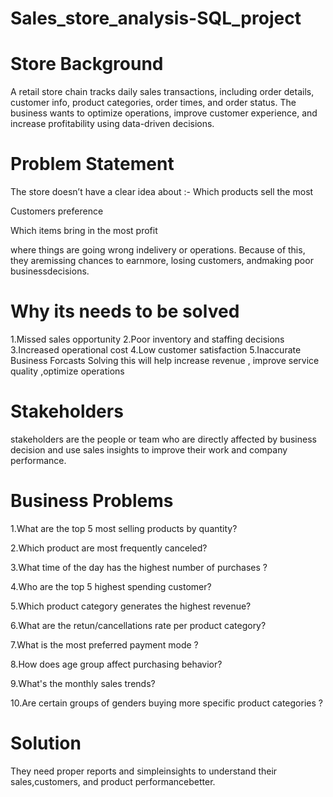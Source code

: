 # Sales_store_analysis-SQL_project
# Store Background
A retail store chain tracks daily sales transactions, including order details, customer info, product categories, order times, and order status. The business wants to optimize operations, improve customer experience, and increase profitability using data-driven decisions.

# Problem Statement
The store doesn’t have a clear idea about :-
Which products sell the most 

Customers preference 

Which items bring in the most profit 

where things are going wrong indelivery or operations. Because of this, they aremissing chances to earnmore, losing customers, andmaking poor businessdecisions.

# Why its needs to be solved 
1.Missed sales opportunity
2.Poor inventory and staffing decisions
3.Increased operational cost 
4.Low customer satisfaction
5.Inaccurate Business Forcasts 
Solving this will help increase revenue , improve service quality ,optimize operations 

# Stakeholders 
stakeholders are the people or team who are directly affected by business decision and use sales insights to improve their work and company performance.

# Business Problems
1.What are the top 5 most selling products by quantity?

2.Which product are most frequently canceled?

3.What time of the day has the highest number of purchases ?

4.Who are the top 5 highest spending customer?

5.Which product category generates the highest revenue?

6.What are the retun/cancellations rate per product category?

7.What is the most preferred payment mode ?

8.How does age group affect purchasing behavior?

9.What's the monthly sales trends?

10.Are certain groups of genders buying more specific product categories ?


# Solution
They need proper reports and simpleinsights to understand their sales,customers, and product performancebetter.
